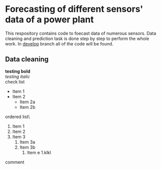 # Forecasting of different sensors' data of a power plant

This respository contains code to foecast data of numerous sensors. Data cleaning and prediction task is done step by step to perform the whole work. In [develop](https://github.com/atifkarim/Time-Series-Forecasting-of-a-Power-Plant/tree/develop) branch all of the code will be found.

## Data cleaning


**testing bold**\
*testing italic*
\
check list
* Item 1
* Item 2
  * Item 2a
  * Item 2b

ordered list\
1. Item 1
1. Item 2
1. Item 3
   1. Item 3a
   1. Item 3b
      1. Item e
         1.klkl
       
      
      
      

comment
<!--- comment this line --->
